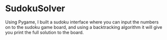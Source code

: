 # SudokuSolver
Using Pygame, I built a sudoku interface where you can input the numbers on to the sudoku game board, and using a backtracking algorithm it will give you print the full solution to the board.
